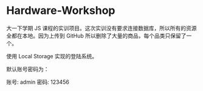 # Hardware-Workshop

大一下学期 JS 课程的实训项目。这次实训没有要求连接数据库，所以所有的资源全都在本地。因为上传到 GitHub 所以删除了大量的商品，每个品类只保留了一个。

使用 Local Storage 实现的登陆系统。

默认账号密码为：

账号: admin
密码: 123456